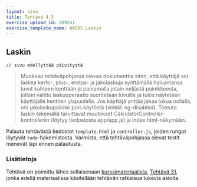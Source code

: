 ```yaml
---
layout: sivu
title: Tehtävä 4.5
exercise_upload_id: 289241
exercise_template_name: W4E05.Laskin
---
```


## Laskin

~~~
// sivu edellyttää päivitystä
~~~

> Muokkaa tehtäväpohjassa olevaa dokumenttia siten, että käyttäjä voi laskea kerto-, plus-, erotus- ja jakolaskuja syöttämällä haluamansa luvut kahteen kenttään ja painamalla jotain neljästä painikkeesta, jolloin valittu laskuoperaatio suoritetaan luvuille ja tulos näytetään käyttäjälle kenttien yläpuolella. Jos käyttäjä yrittää jakaa lukua nollalla, ota jakolaskupainike pois käytöstä (vinkki: ng-disabled). Toteuta laskin tekemällä tarvittavat muutokset CalculatorController-kontrolleriin (löytyy tiedostosta app/app.js) ja index.html-näkymään. 

Palauta tehtävästä tiedostot `template.html` ja `controller.js`, joiden rungot löytyvät `todo`-hakemistosta. Varmista, että tehtäväpohjassa olevat testit menevät läpi ennen palautusta.


### Lisätietoja

Tehtävä on poimittu lähes sellaisenaan [kurssimateriaalista]({{site.baseurl}}/weso/),
[Tehtävä 31]({{site.baseurl}}/weso/#vk-4-t31), jonka edellä materiaalissa käsitellään tehtävän ratkaisua tukevia asioita.
